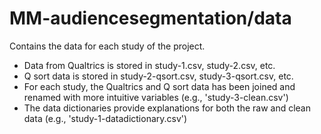 # MM-audiencesegmentation/data

Contains the data for each study of the project.

- Data from Qualtrics is stored in study-1.csv, study-2.csv, etc.
- Q sort data is stored in study-2-qsort.csv, study-3-qsort.csv, etc.
- For each study, the Qualtrics and Q sort data has been joined and renamed with more intuitive variables (e.g., 'study-3-clean.csv')
- The data dictionaries provide explanations for both the raw and clean data (e.g., 'study-1-datadictionary.csv')
